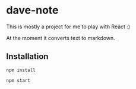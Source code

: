 # dave-note
This is mostly a project for me to play with React :)

At the moment it converts text to markdown.

## Installation
```
npm install
```

```
npm start
```
